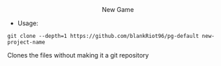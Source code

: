 <div align="center">
    New Game
</div>

- Usage:
```
git clone --depth=1 https://github.com/blankRiot96/pg-default new-project-name
```
Clones the files without making it a git repository
